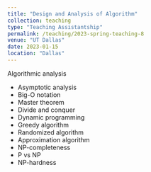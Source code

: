 ```yaml
---
title: "Design and Analysis of Algorithm"
collection: teaching
type: "Teaching Assistantship"
permalink: /teaching/2023-spring-teaching-8
venue: "UT Dallas"
date: 2023-01-15
location: "Dallas"
---
```


Algorithmic analysis
- Asymptotic analysis
- Big-O notation
- Master theorem
- Divide and conquer
- Dynamic programming
- Greedy algorithm
- Randomized algorithm
- Approximation algorithm
- NP-completeness
- P vs NP
- NP-hardness
